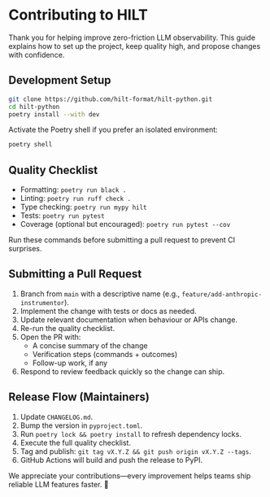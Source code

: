 # Contributing to HILT

Thank you for helping improve zero-friction LLM observability. This guide explains how to set up the project, keep quality high, and propose changes with confidence.

## Development Setup

```bash
git clone https://github.com/hilt-format/hilt-python.git
cd hilt-python
poetry install --with dev
```

Activate the Poetry shell if you prefer an isolated environment:

```bash
poetry shell
```

## Quality Checklist

- Formatting: `poetry run black .`
- Linting: `poetry run ruff check .`
- Type checking: `poetry run mypy hilt`
- Tests: `poetry run pytest`
- Coverage (optional but encouraged): `poetry run pytest --cov`

Run these commands before submitting a pull request to prevent CI surprises.

## Submitting a Pull Request

1. Branch from `main` with a descriptive name (e.g., `feature/add-anthropic-instrumentor`).
2. Implement the change with tests or docs as needed.
3. Update relevant documentation when behaviour or APIs change.
4. Re-run the quality checklist.
5. Open the PR with:
   - A concise summary of the change
   - Verification steps (commands + outcomes)
   - Follow-up work, if any
6. Respond to review feedback quickly so the change can ship.

## Release Flow (Maintainers)

1. Update `CHANGELOG.md`.
2. Bump the version in `pyproject.toml`.
3. Run `poetry lock && poetry install` to refresh dependency locks.
4. Execute the full quality checklist.
5. Tag and publish: `git tag vX.Y.Z && git push origin vX.Y.Z --tags`.
6. GitHub Actions will build and push the release to PyPI.

We appreciate your contributions—every improvement helps teams ship reliable LLM features faster. 🚀
